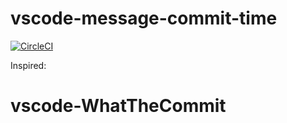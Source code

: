 # vscode-message-commit-time


[![CircleCI](https://circleci.com/gh/Gaardsholt/vscode-whatthecommit.svg?style=svg)](https://circleci.com/gh/Gaardsholt/vscode-whatthecommit)




Inspired:
# vscode-WhatTheCommit
